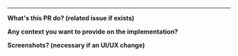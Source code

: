 ---
<!--
Remove the fields that are not appropriate
Please include:
-->

**What's this PR do? (related issue if exists)**

**Any context you want to provide on the implementation?**

**Screenshots? (necessary if an UI/UX change)**

<!--
	In case of CSS changes, make sure to add comments above the CSS
	description about what that CSS block does.
-->